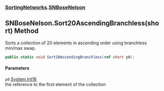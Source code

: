 ### [SortingNetworks](SortingNetworks.md 'SortingNetworks').[SNBoseNelson](SortingNetworks_SNBoseNelson.md 'SortingNetworks.SNBoseNelson')
## SNBoseNelson.Sort20AscendingBranchless(short) Method
Sorts a collection of 20 elements in ascending order using branchless min/max swap.  
```csharp
public static void Sort20AscendingBranchless(ref short p0);
```
#### Parameters
<a name='SortingNetworks_SNBoseNelson_Sort20AscendingBranchless(short)_p0'></a>
`p0` [System.Int16](https://docs.microsoft.com/en-us/dotnet/api/System.Int16 'System.Int16')  
the reference to the first element of the collection
  
